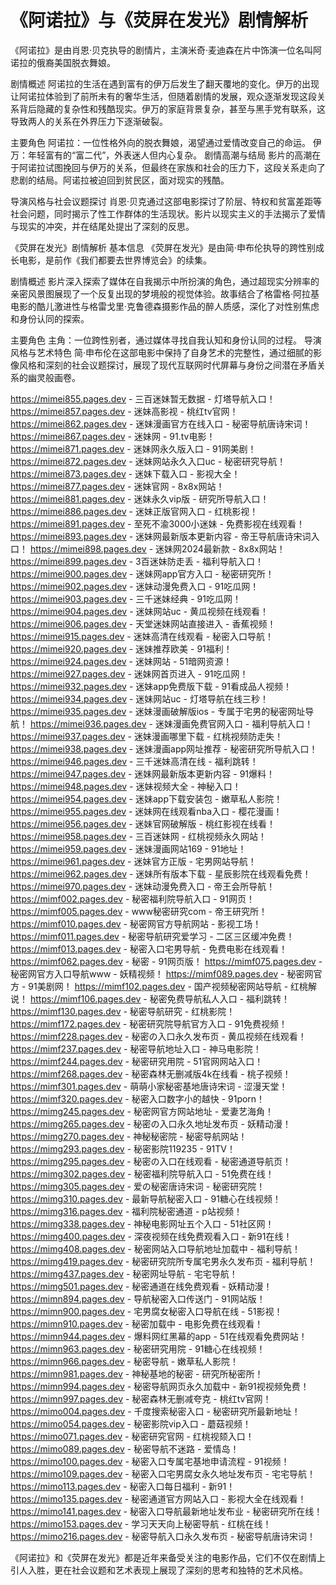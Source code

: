# 《阿诺拉》与《荧屏在发光》剧情解析

《阿诺拉》是由肖恩·贝克执导的剧情片，主演米奇·麦迪森在片中饰演一位名叫阿诺拉的俄裔美国脱衣舞娘。

剧情概述
阿诺拉的生活在遇到富有的伊万后发生了翻天覆地的变化。伊万的出现让阿诺拉体验到了前所未有的奢华生活，但随着剧情的发展，观众逐渐发现这段关系背后隐藏的复杂性和残酷现实。伊万的家庭背景复杂，甚至与黑手党有联系，这导致两人的关系在外界压力下逐渐破裂。

主要角色
阿诺拉：一位性格外向的脱衣舞娘，渴望通过爱情改变自己的命运。
伊万：年轻富有的“富二代”，外表迷人但内心复杂。
剧情高潮与结局
影片的高潮在于阿诺拉试图挽回与伊万的关系，但最终在家族和社会的压力下，这段关系走向了悲剧的结局。阿诺拉被迫回到贫民区，面对现实的残酷。

导演风格与社会议题探讨
肖恩·贝克通过这部电影探讨了阶层、特权和贫富差距等社会问题，同时揭示了性工作群体的生活现状。影片以现实主义的手法揭示了爱情与现实的冲突，并在结尾处提出了深刻的反思。

《荧屏在发光》剧情解析
基本信息
《荧屏在发光》是由简·申布伦执导的跨性别成长电影，是前作《我们都要去世界博览会》的续集。

剧情概述
影片深入探索了媒体在自我揭示中所扮演的角色，通过超现实分辨率的亲密风景图展现了一个反复出现的梦境般的视觉体验。故事结合了格雷格·阿拉基电影的酷儿激进性与格雷戈里·克鲁德森摄影作品的醉人质感，深化了对性别焦虑和身份认同的探索。

主要角色
主角：一位跨性别者，通过媒体寻找自我认知和身份认同的过程。
导演风格与艺术特色
简·申布伦在这部电影中保持了自身艺术的完整性，通过细腻的影像风格和深刻的社会议题探讨，展现了现代互联网时代屏幕与身份之间潜在矛盾关系的幽灵般画卷。

https://mimei855.pages.dev - 三百迷妹暂无数据 - 灯塔导航入口！
https://mimei857.pages.dev - 迷妹高影视 - 桃红tv官网！
https://mimei862.pages.dev - 迷妹漫画官方在线入口 - 秘密导航唐诗宋词！
https://mimei867.pages.dev - 迷妹网 - 91.tv电影！
https://mimei871.pages.dev - 迷妹网永久版入口 - 91网美剧！
https://mimei872.pages.dev - 迷妹网站永久入口uc - 秘密研究导航！
https://mimei873.pages.dev - 迷妹下载入口 - 影视大全！
https://mimei877.pages.dev - 迷妹官网 - 8x8x网站！
https://mimei881.pages.dev - 迷妹永久vip版 - 研究所导航入口！
https://mimei886.pages.dev - 迷妹正版官网入口 - 红桃影视！
https://mimei891.pages.dev - 至死不渝3000小迷妹 - 免费影视在线观看！
https://mimei893.pages.dev - 迷妹网最新版本更新内容 - 帝王导航唐诗宋词入口！
https://mimei898.pages.dev - 迷妹网2024最新款 - 8x8x网站！
https://mimei899.pages.dev - 3百迷妹防走丢 - 福利导航入口！
https://mimei900.pages.dev - 迷妹网app官方入口 - 秘密研究所！
https://mimei902.pages.dev - 迷妹动漫免费入口 - 91吃瓜网！
https://mimei903.pages.dev - 三千迷妹经典 - 91吃瓜网！
https://mimei904.pages.dev - 迷妹网站uc - 黄瓜视频在线观看！
https://mimei906.pages.dev - 天堂迷妹网站直接进入 - 香蕉视频！
https://mimei915.pages.dev - 迷妹高清在线观看 - 秘密入口导航！
https://mimei920.pages.dev - 迷妹推荐欧美 - 91福利！
https://mimei924.pages.dev - 迷妹网站 - 51暗网资源！
https://mimei927.pages.dev - 迷妹网首页进入 - 91吃瓜网！
https://mimei932.pages.dev - 迷妹app免费版下载 - 91看成品人视频！
https://mimei934.pages.dev - 迷妹网站uc - 灯塔导航在线三秒！
https://mimei935.pages.dev - 迷妹漫画破解版ios - 专属于宅男的秘密网址导航！
https://mimei936.pages.dev - 迷妹漫画免费官网入口 - 福利导航入口！
https://mimei937.pages.dev - 迷妹漫画哪里下载 - 红桃视频防走失！
https://mimei938.pages.dev - 迷妹漫画app网址推荐 - 秘密研究所导航入口！
https://mimei946.pages.dev - 三千迷妹高清在线 - 福利跳转！
https://mimei947.pages.dev - 迷妹网最新版本更新内容 - 91爆料！
https://mimei948.pages.dev - 迷妹视频大全 - 神秘入口！
https://mimei954.pages.dev - 迷妹app下载安装包 - 嫩草私人影院！
https://mimei955.pages.dev - 迷妹网在线观看nba入口 - 樱花漫画！
https://mimei956.pages.dev - 迷妹官网破解版 - 桃红影视在线看！
https://mimei958.pages.dev - 三百迷妹网 - 红桃视频永久网站！
https://mimei959.pages.dev - 迷妹漫画网站169 - 91地址！
https://mimei961.pages.dev - 迷妹官方正版 - 宅男网站导航！
https://mimei962.pages.dev - 迷妹所有版本下载 - 星辰影院在线观看免费！
https://mimei970.pages.dev - 迷妹动漫免费入口 - 帝王会所导航！
https://mimf002.pages.dev - 秘密福利院导航入口 - 91网页！
https://mimf005.pages.dev - www秘密研究com - 帝王研究所！
https://mimf010.pages.dev - 秘密网官方导航网站 - 影视工场！
https://mimf011.pages.dev - 秘密导航研究爱学习 - 二区三区缓冲免费！
https://mimf013.pages.dev - 秘密入口宅男导航 - 免费电影在线观看！
https://mimf062.pages.dev - 秘密 - 91网页版！
https://mimf075.pages.dev - 秘密网官方入口导航www - 妖精视频！
https://mimf089.pages.dev - 秘密网官方 - 91美剧网！
https://mimf102.pages.dev - 国产视频秘密网站导航 - 红桃解说！
https://mimf106.pages.dev - 秘密免费导航私人入口 - 福利跳转！
https://mimf130.pages.dev - 秘密导航研究 - 红桃影院！
https://mimf172.pages.dev - 秘密研究院导航官方入口 - 91免费视频！
https://mimf228.pages.dev - 秘密の入口永久发布页 - 黄瓜视频在线观看！
https://mimf237.pages.dev - 秘密导航地址入口 - 神马电影院！
https://mimf244.pages.dev - 秘密研究用院 - 51官网网站入口！
https://mimf268.pages.dev - 秘密森林无删减版4k在线看 - 桃子视频！
https://mimf301.pages.dev - 萌萌小家秘密基地唐诗宋词 - 涩漫天堂！
https://mimf320.pages.dev - 秘密入口数字小的越快 - 91porn！
https://mimg245.pages.dev - 秘密网官方网站地址 - 爱妻艺海角！
https://mimg265.pages.dev - 秘密の入口永久地址发布页 - 妖精动漫！
https://mimg270.pages.dev - 神秘秘密院 - 秘密导航网站！
https://mimg293.pages.dev - 秘密影院119235 - 91TV！
https://mimg295.pages.dev - 秘密の入口在线观看 - 秘密通道导航页！
https://mimg302.pages.dev - 秘密福利院导航入口 - 51免费在线！
https://mimg305.pages.dev - 爱の秘密唐诗宋词 - 秘密研究院！
https://mimg310.pages.dev - 最新导航秘密入口 - 91糖心在线视频！
https://mimg316.pages.dev - 福利院秘密通道 - p站视频！
https://mimg338.pages.dev - 神秘电影网址五个入口 - 51社区网！
https://mimg400.pages.dev - 深夜视频在线免费观看入口 - 新91在线！
https://mimg408.pages.dev - 秘密网站入口导航地址加载中 - 福利导航！
https://mimg419.pages.dev - 秘密研究院所专属宅男永久发布页 - 福利导航！
https://mimg437.pages.dev - 秘密网址导航 - 宅宅导航！
https://mimg501.pages.dev - 秘密通道在线免费观看 - 妖精动漫！
https://mimn894.pages.dev - 导航秘密入口传送门 - 91网站版！
https://mimn900.pages.dev - 宅男腐女秘密入口导航在线 - 51影视！
https://mimn910.pages.dev - 秘密加载中 - 电影免费在线观看！
https://mimn944.pages.dev - 爆料网红黑幕的app - 51在线观看免费网站！
https://mimn963.pages.dev - 秘密研究用院 - 91糖心在线视频！
https://mimn966.pages.dev - 秘密导航 - 嫩草私人影院！
https://mimn981.pages.dev - 神秘基地的秘密 - 研究所秘密所！
https://mimn994.pages.dev - 秘密导航网页永久加载中 - 新91视视频免费！
https://mimn997.pages.dev - 秘密森林无删减夸克 - 桃红tv官网！
https://mimo004.pages.dev - 千度搜索秘密入口 - 秘密研究所最新地址！
https://mimo054.pages.dev - 秘密影院vip入口 - 蘑菇视频！
https://mimo071.pages.dev - 秘密研究官网 - 红桃视颏入口！
https://mimo089.pages.dev - 秘密导航不迷路 - 爱情岛！
https://mimo100.pages.dev - 秘密入口专属宅基地申请流程 - 91视频！
https://mimo109.pages.dev - 秘密入口宅男腐女永久地址发布页 - 宅宅导航！
https://mimo113.pages.dev - 秘密入口每日福利 - 新91！
https://mimo135.pages.dev - 秘密通道官方网站入口 - 影视大全在线观看！
https://mimo141.pages.dev - 秘密入口导航最新地址发布业 - 秘密研究所在线！
https://mimo153.pages.dev - 学习天天向上秘密导航 - 红桃在线！
https://mimo216.pages.dev - 秘密导航入口永久发布页 - 秘密导航唐诗宋词！

《阿诺拉》和《荧屏在发光》都是近年来备受关注的电影作品，它们不仅在剧情上引人入胜，更在社会议题和艺术表现上展现了深刻的思考和独特的艺术风格。
